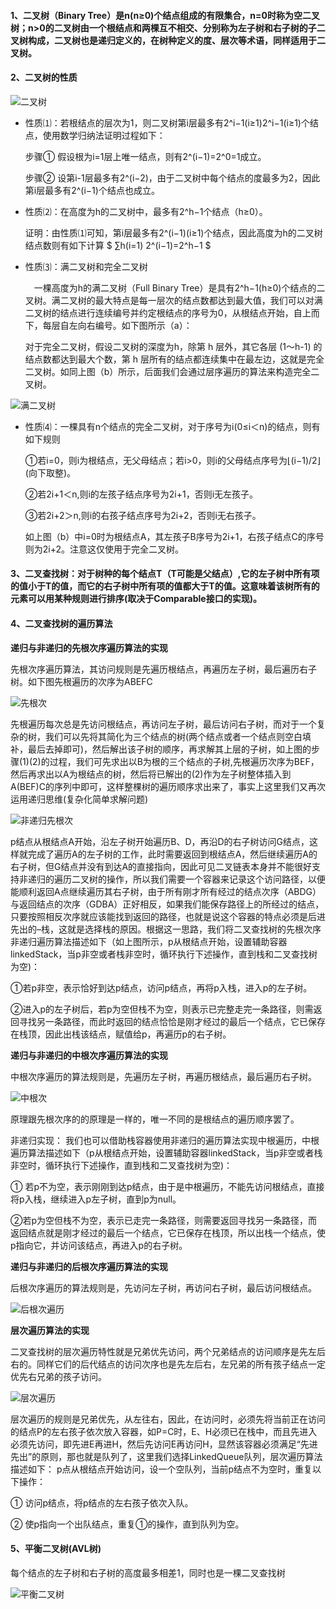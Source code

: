 #### 1、二叉树（Binary Tree）是n(n≥0)个结点组成的有限集合，n=0时称为空二叉树；n>0的二叉树由一个根结点和两棵互不相交、分别称为左子树和右子树的子二叉树构成，二叉树也是递归定义的，在树种定义的度、层次等术语，同样适用于二叉树。

#### 2、二叉树的性质

![二叉树](https://github.com/chen-eugene/Algorithm/blob/master/image/20161218201824994.png)

  - 性质⑴：若根结点的层次为1，则二叉树第i层最多有2^i−1(i≥1)2^i−1(i≥1)个结点，使用数学归纳法证明过程如下： 

    步骤① 假设根为i=1层上唯一结点，则有2^(i−1)=2^0=1成立。 
    
    步骤② 设第i-1层最多有2^(i−2)，由于二叉树中每个结点的度最多为2，因此第i层最多有2^(i−1)个结点也成立。
    
  - 性质⑵：在高度为h的二叉树中，最多有2^h−1个结点（h≥0）。 

    证明：由性质⑴可知，第i层最多有2^(i−1)(i≥1)个结点，因此高度为h的二叉树结点数则有如下计算 $ ∑h(i=1) 2^(i−1)=2^h−1 $
    
  - 性质⑶：满二叉树和完全二叉树 
  
     一棵高度为h的满二叉树（Full Binary Tree）是具有2^h−1(h≥0)个结点的二叉树。满二叉树的最大特点是每一层次的结点数都达到最大值，我们可以对满二叉树的结点进行连续编号并约定根结点的序号为0，从根结点开始，自上而下，每层自左向右编号。如下图所示（a）：
     
     对于完全二叉树，假设二叉树的深度为h，除第 h 层外，其它各层 (1～h-1) 的结点数都达到最大个数，第 h 层所有的结点都连续集中在最左边，这就是完全二叉树。如同上图（b）所示，后面我们会通过层序遍历的算法来构造完全二叉树。

![满二叉树](https://github.com/chen-eugene/Algorithm/blob/master/image/20161218221545338.png)

  - 性质⑷：一棵具有n个结点的完全二叉树，对于序号为i(0≤i＜n)的结点，则有如下规则 

    ①若i=0，则i为根结点，无父母结点；若i>0，则i的父母结点序号为⌊(i−1)/2⌋(向下取整)。 
    
    ②若2i+1＜n,则i的左孩子结点序号为2i+1，否则i无左孩子。 
    
    ③若2i+2＞n,则i的右孩子结点序号为2i+2，否则i无右孩子。 
    
    如上图（b）中i=0时为根结点A，其左孩子B序号为2i+1，右孩子结点C的序号则为2i+2。注意这仅使用于完全二叉树。
    
#### 3、二叉查找树：对于树种的每个结点T（T可能是父结点）,它的左子树中所有项的值小于T的值，而它的右子树中所有项的值都大于T的值。这意味着该树所有的元素可以用某种规则进行排序(取决于Comparable接口的实现)。

#### 4、二叉查找树的遍历算法

   **递归与非递归的先根次序遍历算法的实现**
   
   先根次序遍历算法，其访问规则是先遍历根结点，再遍历左子树，最后遍历右子树。如下图先根遍历的次序为ABEFC 
   
   ![先根次](https://github.com/chen-eugene/Algorithm/blob/master/image/20161220224702494.png)

   先根遍历每次总是先访问根结点，再访问左子树，最后访问右子树，而对于一个复杂的树，我们可以先将其简化为三个结点的树(两个结点或者一个结点则空白填补，最后去掉即可)，然后解出该子树的顺序，再求解其上层的子树，如上图的步骤(1)(2)的过程，我们可先求出以B为根的三个结点的子树,先根遍历次序为BEF，然后再求出以A为根结点的树，然后将已解出的(2)作为左子树整体插入到A(BEF)C的序列中即可，这样整棵树的遍历顺序求出来了，事实上这里我们又再次运用递归思维(复杂化简单求解问题)
   
   ![非递归先根次](https://github.com/chen-eugene/Algorithm/blob/master/image/20161221080520699.png)

   p结点从根结点A开始，沿左子树开始遍历B、D，再沿D的右子树访问G结点，这样就完成了遍历A的左子树的工作，此时需要返回到根结点A，然后继续遍历A的右子树，但G结点并没有到达A的直接指向，因此可见二叉链表本身并不能很好支持非递归的遍历二叉树的操作，所以我们需要一个容器来记录这个访问路径，以便能顺利返回A点继续遍历其右子树，由于所有刚才所有经过的结点次序（ABDG）与返回结点的次序（GDBA）正好相反，如果我们能保存路径上的所经过的结点，只要按照相反次序就应该能找到返回的路径，也就是说这个容器的特点必须是后进先出的–栈，这就是选择栈的原因。根据这一思路，我们将二叉查找树的先根次序非递归遍历算法描述如下（如上图所示，p从根结点开始，设置辅助容器linkedStack，当p非空或者栈非空时，循环执行下述操作，直到栈和二叉查找树为空)： 
   
①若p非空，表示恰好到达p结点，访问p结点，再将p入栈，进入p的左子树。 

②进入p的左子树后，若p为空但栈不为空，则表示已完整走完一条路径，则需返回寻找另一条路径，而此时返回的结点恰恰是刚才经过的最后一个结点，它已保存在栈顶，因此出栈该结点，赋值给p，再遍历p的右子树。

  **递归与非递归的中根次序遍历算法的实现**
  
  中根次序遍历的算法规则是，先遍历左子树，再遍历根结点，最后遍历右子树。
  
  ![中根次](https://github.com/chen-eugene/Algorithm/blob/master/image/20161221091232138.png)
  
  原理跟先根次序的的原理是一样的，唯一不同的是根结点的遍历顺序罢了。
  
  非递归实现：
  我们也可以借助栈容器使用非递归的遍历算法实现中根遍历，中根遍历算法描述如下（p从根结点开始，设置辅助容器linkedStack，当p非空或者栈非空时，循环执行下述操作，直到栈和二叉查找树为空)：  
  
① 若p不为空，表示刚刚到达p结点，由于是中根遍历，不能先访问根结点，直接将p入栈，继续进入p左子树，直到p为null。  

②若p为空但栈不为空，表示已走完一条路径，则需要返回寻找另一条路径，而返回结点就是刚才经过的最后一个结点，它已保存在栈顶，所以出栈一个结点，使p指向它，并访问该结点，再进入p的右子树。

  **递归与非递归的后根次序遍历算法的实现**
  
  后根次序遍历的算法规则是，先访问左子树，再访问右子树，最后访问根结点。
  
  ![后根次遍历](https://github.com/chen-eugene/Algorithm/blob/master/image/20161221091252773.png)
  
  **层次遍历算法的实现**
  
  二叉查找树的层次遍历特性就是兄弟优先访问，两个兄弟结点的访问顺序是先左后右的。同样它们的后代结点的访问次序也是先左后右，左兄弟的所有孩子结点一定优先右兄弟的孩子访问。
  
  ![层次遍历](https://github.com/chen-eugene/Algorithm/blob/master/image/20161222064858766.png)
  
  层次遍历的规则是兄弟优先，从左往右，因此，在访问时，必须先将当前正在访问的结点P的左右孩子依次放入容器，如P=C时，E、H必须已在栈中，而且先进入必须先访问，即先进E再进H，然后先访问E再访问H，显然该容器必须满足“先进先出”的原则，那也就是队列了，这里我们选择LinkedQueue队列，层次遍历算法描述如下： 
p点从根结点开始访问，设一个空队列，当前p结点不为空时，重复以下操作： 

① 访问p结点，将p结点的左右孩子依次入队。 

② 使p指向一个出队结点，重复①的操作，直到队列为空。 

#### 5、平衡二叉树(AVL树)

  每个结点的左子树和右子树的高度最多相差1，同时也是一棵二叉查找树

  ![平衡二叉树](https://github.com/chen-eugene/Algorithm/blob/master/image/20161228092323204.png)
  
  
    






